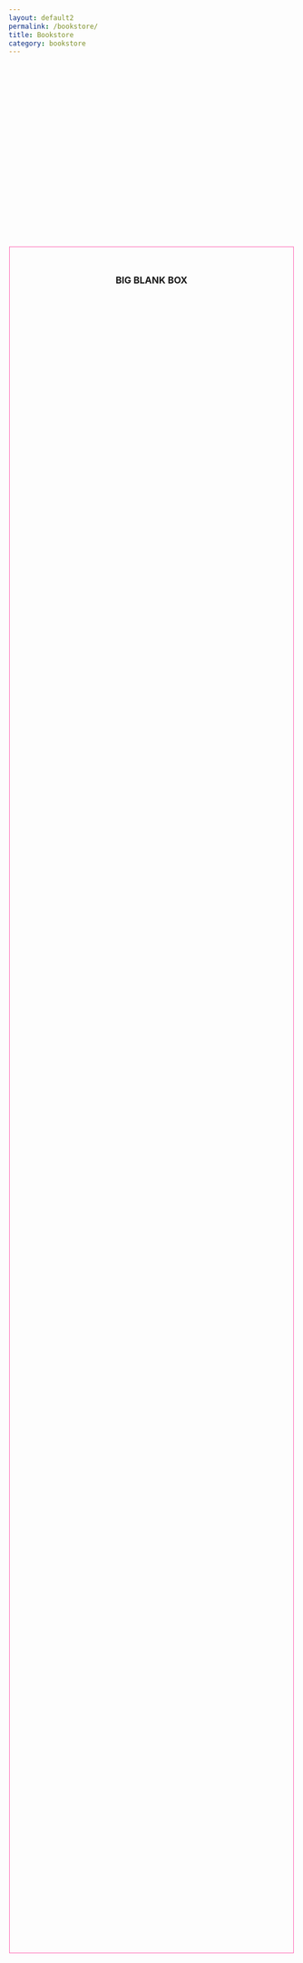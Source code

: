 ```yaml
---
layout: default2
permalink: /bookstore/
title: Bookstore
category: bookstore
---
```


<div class="{{ page.title }}" style="border: 1px solid transparent;">

  <div class="placeholder__div" style="height: 3000px;border:1px solid hotpink;margin-top: 20rem;">
    <h3 style="text-align:center;margin-top: 3rem;">BIG BLANK BOX</h3>
  </div>

</div>
